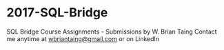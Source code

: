 # 2017-SQL-Bridge
SQL Bridge Course Assignments - Submissions by W. Brian Taing
Contact me anytime at wbriantaing@gmail.com or on LinkedIn
